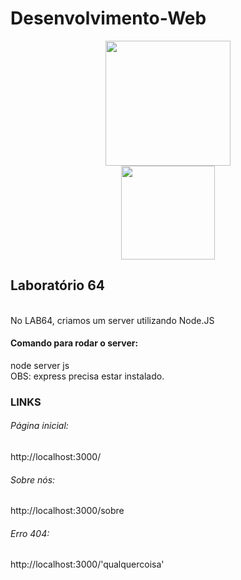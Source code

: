# Desenvolvimento-Web

<div align="center">
    <img src="https://cdn.jsdelivr.net/gh/devicons/devicon@latest/icons/nodejs/nodejs-original-wordmark.svg" width="200" height="200" />
</div>
          <div align="center">
    <img src="https://cdn.jsdelivr.net/gh/devicons/devicon@latest/icons/javascript/javascript-original.svg" width="150" height="150" />
</div>


<h2>Laboratório 64</h2> 
<br>
No LAB64, criamos um server utilizando Node.JS
<br>
<h4>Comando para rodar o server:</h4>
node server js 
<br>
OBS: express precisa estar instalado.

<h3>LINKS</h3> 
<h6>Página inicial:</h6>
http://localhost:3000/ 
<br>
<h6>Sobre nós:</h6>
http://localhost:3000/sobre
<br>
<h6>Erro 404:</h6>
http://localhost:3000/'qualquercoisa'
